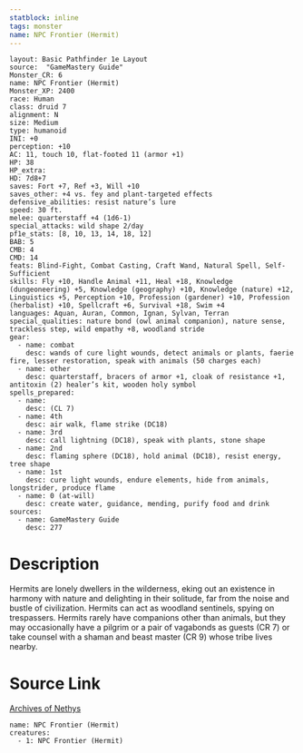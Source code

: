 ```yaml
---
statblock: inline
tags: monster
name: NPC Frontier (Hermit)
---
```

```statblock
layout: Basic Pathfinder 1e Layout
source:  "GameMastery Guide"
Monster_CR: 6
name: NPC Frontier (Hermit)
Monster_XP: 2400
race: Human
class: druid 7
alignment: N
size: Medium
type: humanoid
INI: +0
perception: +10
AC: 11, touch 10, flat-footed 11 (armor +1)
HP: 38
HP_extra: 
HD: 7d8+7
saves: Fort +7, Ref +3, Will +10
saves_other: +4 vs. fey and plant-targeted effects
defensive_abilities: resist nature’s lure
speed: 30 ft.
melee: quarterstaff +4 (1d6-1)
special_attacks: wild shape 2/day
pf1e_stats: [8, 10, 13, 14, 18, 12]
BAB: 5
CMB: 4
CMD: 14
feats: Blind-Fight, Combat Casting, Craft Wand, Natural Spell, Self-Sufficient
skills: Fly +10, Handle Animal +11, Heal +18, Knowledge (dungeoneering) +5, Knowledge (geography) +10, Knowledge (nature) +12, Linguistics +5, Perception +10, Profession (gardener) +10, Profession (herbalist) +10, Spellcraft +6, Survival +18, Swim +4
languages: Aquan, Auran, Common, Ignan, Sylvan, Terran
special_qualities: nature bond (owl animal companion), nature sense, trackless step, wild empathy +8, woodland stride
gear:
  - name: combat
    desc: wands of cure light wounds, detect animals or plants, faerie fire, lesser restoration, speak with animals (50 charges each)
  - name: other
    desc: quarterstaff, bracers of armor +1, cloak of resistance +1, antitoxin (2) healer’s kit, wooden holy symbol
spells_prepared:
  - name:
    desc: (CL 7)
  - name: 4th
    desc: air walk, flame strike (DC18)
  - name: 3rd
    desc: call lightning (DC18), speak with plants, stone shape
  - name: 2nd
    desc: flaming sphere (DC18), hold animal (DC18), resist energy, tree shape
  - name: 1st
    desc: cure light wounds, endure elements, hide from animals, longstrider, produce flame
  - name: 0 (at-will)
    desc: create water, guidance, mending, purify food and drink
sources:
  - name: GameMastery Guide
    desc: 277
```
# Description
Hermits are lonely dwellers in the wilderness, eking out an existence in harmony with nature and delighting in their solitude, far from the noise and bustle of civilization. Hermits can act as woodland sentinels, spying on trespassers. Hermits rarely have companions other than animals, but they may occasionally have a pilgrim or a pair of vagabonds as guests (CR 7) or take counsel with a shaman and beast master (CR 9) whose tribe lives nearby.
# Source Link
[Archives of Nethys](https://aonprd.com/NPCDisplay.aspx?ItemName=Frontier%20(Hermit))
```encounter-table
name: NPC Frontier (Hermit)
creatures:
  - 1: NPC Frontier (Hermit)
```
